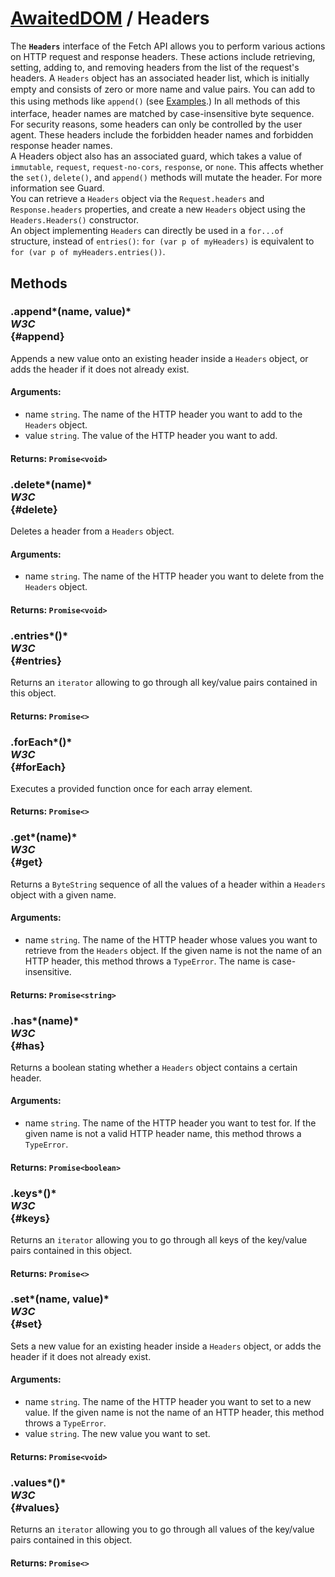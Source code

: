 # [AwaitedDOM](/docs/basic-interfaces/awaited-dom) <span>/</span> Headers

<div class='overview'><span class="seoSummary">The <strong><code>Headers</code></strong> interface of the Fetch API allows you to perform various actions on HTTP request and response headers. These actions include retrieving, setting, adding to, and removing headers from the list of the request's headers.</span> A <code>Headers</code> object has an associated header list, which is initially empty and consists of zero or more name and value pairs.  <span style="line-height: 19.0909080505371px;">You can add to this using methods like <code>append()</code> (see <a href="#Examples">Examples</a>.) </span>In all methods of this interface, header names are matched by case-insensitive byte sequence. </div>

<div class='overview'>For security reasons, some headers can only be controlled by the user agent. These headers include the forbidden header names  and forbidden response header names.</div>

<div class='overview'>A Headers object also has an associated guard, which takes a value of <code>immutable</code>, <code>request</code>, <code>request-no-cors</code>, <code>response</code>, or <code>none</code>. This affects whether the <code>set()</code>, <code>delete()</code>, and <code>append()</code> methods will mutate the header. For more information see Guard.</div>

<div class='overview'>You can retrieve a <code>Headers</code> object via the <code>Request.headers</code> and <code>Response.headers</code> properties, and create a new <code>Headers</code> object using the <code>Headers.Headers()</code> constructor.</div>

<div class='overview'>An object implementing <code>Headers</code> can directly be used in a <code>for...of</code> structure, instead of <code>entries()</code>: <code>for (var p of myHeaders)</code> is equivalent to <code>for (var p of myHeaders.entries())</code>.</div>

## Methods

### .append*(name, value)* <div class="specs"><i>W3C</i></div> {#append}

Appends a new value onto an existing header inside a <code>Headers</code> object, or adds the header if it does not already exist.

#### **Arguments**:


 - name `string`. The name of the HTTP header you want to add to the <code>Headers</code> object.
 - value `string`. The value of the HTTP header you want to add.

#### **Returns**: `Promise<void>`

### .delete*(name)* <div class="specs"><i>W3C</i></div> {#delete}

Deletes a header from a <code>Headers</code> object.

#### **Arguments**:


 - name `string`. The name of the HTTP header you want to delete from the <code>Headers</code> object.

#### **Returns**: `Promise<void>`

### .entries*()* <div class="specs"><i>W3C</i></div> {#entries}

Returns an <code>iterator</code> allowing to go through all key/value pairs contained in this object.

#### **Returns**: `Promise<>`

### .forEach*()* <div class="specs"><i>W3C</i></div> {#forEach}

Executes a provided function once for each array element.

#### **Returns**: `Promise<>`

### .get*(name)* <div class="specs"><i>W3C</i></div> {#get}

Returns a <code>ByteString</code> sequence of all the values of a header within a <code>Headers</code> object with a given name.

#### **Arguments**:


 - name `string`. The name of the HTTP header whose values you want to retrieve from the <code>Headers</code> object. If the given name is not the name of an HTTP header, this method throws a <code>TypeError</code>. The name is case-insensitive.

#### **Returns**: `Promise<string>`

### .has*(name)* <div class="specs"><i>W3C</i></div> {#has}

Returns a boolean stating whether a <code>Headers</code> object contains a certain header.

#### **Arguments**:


 - name `string`. The name of the HTTP header you want to test for. If the given name is not a valid HTTP header name, this method throws a <code>TypeError</code>.

#### **Returns**: `Promise<boolean>`

### .keys*()* <div class="specs"><i>W3C</i></div> {#keys}

Returns an <code>iterator</code> allowing you to go through all keys of the key/value pairs contained in this object.

#### **Returns**: `Promise<>`

### .set*(name, value)* <div class="specs"><i>W3C</i></div> {#set}

Sets a new value for an existing header inside a <code>Headers</code> object, or adds the header if it does not already exist.

#### **Arguments**:


 - name `string`. The name of the HTTP header you want to set to a new value. If the given name is not the name of an HTTP header, this method throws a <code>TypeError</code>.
 - value `string`. The new value you want to set.

#### **Returns**: `Promise<void>`

### .values*()* <div class="specs"><i>W3C</i></div> {#values}

Returns an <code>iterator</code> allowing you to go through all values of the key/value pairs contained in this object.

#### **Returns**: `Promise<>`
